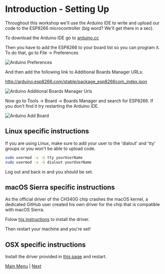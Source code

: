 # Introduction - Setting Up

Throughout this workshop we'll use the Arduino IDE to write and upload our code to the ESP8266 microcontroller (big word? We'll get there in a sec).

To download the Arduino IDE go to [arduino.cc](http://arduino.cc)

Then you have to add the ESP8266 to your board list so you can program it. To do that, go to File -> Preferences

![Arduino Preferences](../content/images/arduino1.png)

And then add the following link to Additional Boards Manager URLs:

http://arduino.esp8266.com/stable/package_esp8266com_index.json

![Arduino Additional Boards Manager Urls](../content/images/arduino2.png)

Now go to Tools -> Board -> Boards Manager and search for ESP8266. If you don't find it try restarting the Arduino IDE.

![Arduino Add Board](../content/images/arduino3.png)

## Linux specific instructions

If you are using Linux, make sure to add your user to the 'dialout' and 'tty' groups or you won't be able to upload code.

```bash
sudo usermod -a -G tty yourUserName
sudo usermod -a -G dialout yourUserName
```

Log out and back in and you should be set.

## macOS Sierra specific instructions

As the official driver of the CH340G chip crashes the macOS kernel, a dedicated GitHub user created his own driver for the chip that is compatible with macOS Sierra.

Folow [his instructions](https://github.com/adrianmihalko/ch340g-ch34g-ch34x-mac-os-x-driver) to install the driver.

Then restart your machine and you're set!

## OSX specific instructions

Install the driver provided in [this page](https://www.wemos.cc/downloads) and restart.

[Main Menu](../readme.md) | [Next](../content/microcontroller.md)
